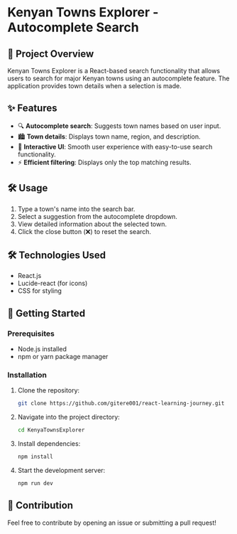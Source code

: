 
# Kenyan Towns Explorer - Autocomplete Search

## 📌 Project Overview
Kenyan Towns Explorer is a React-based search functionality that allows users to search for major Kenyan towns using an autocomplete feature. The application provides town details when a selection is made.

## ✨ Features
- 🔍 **Autocomplete search**: Suggests town names based on user input.
- 🏙 **Town details**: Displays town name, region, and description.
- 🚀 **Interactive UI**: Smooth user experience with easy-to-use search functionality.
- ⚡ **Efficient filtering**: Displays only the top matching results.

## 🛠 Usage
1. Type a town's name into the search bar.
2. Select a suggestion from the autocomplete dropdown.
3. View detailed information about the selected town.
4. Click the close button (❌) to reset the search.



## 🛠 Technologies Used
- React.js
- Lucide-react (for icons)
- CSS for styling

## 🚀 Getting Started
### Prerequisites
- Node.js installed
- npm or yarn package manager

### Installation
1. Clone the repository:
   ```sh
   git clone https://github.com/gitere001/react-learning-journey.git
   ```
2. Navigate into the project directory:
   ```sh
   cd KenyaTownsExplorer
   ```
3. Install dependencies:
   ```sh
   npm install
   ```
4. Start the development server:
   ```sh
   npm run dev
   ```





## 🤝 Contribution
Feel free to contribute by opening an issue or submitting a pull request!



